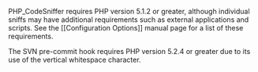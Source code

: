 PHP_CodeSniffer requires PHP version 5.1.2 or greater, although individual sniffs may have additional requirements such as external applications and scripts. See the [[Configuration Options]] manual page for a list of these requirements.

The SVN pre-commit hook requires PHP version 5.2.4 or greater due to its use of the vertical whitespace character.